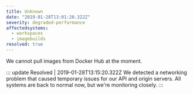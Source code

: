 ```yaml
---
title: Unknown
date: "2019-01-28T13:01:20.322Z"
severity: degraded-performance
affectedsystems:
  - workspaces
  - imagebuilds
resolved: true
---
```


We cannot pull images from Docker Hub at the moment.

<!--- language code: en -->

::: update Resolved | 2019-01-28T13:15:20.322Z
We detected a networking problem that caused temporary issues for our API and origin servers. All systems are back to normal now, but we're monitoring closely.
:::
